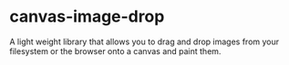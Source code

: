 # canvas-image-drop
A light weight library that allows you to drag and drop images from your filesystem or the browser onto a canvas and paint them.
